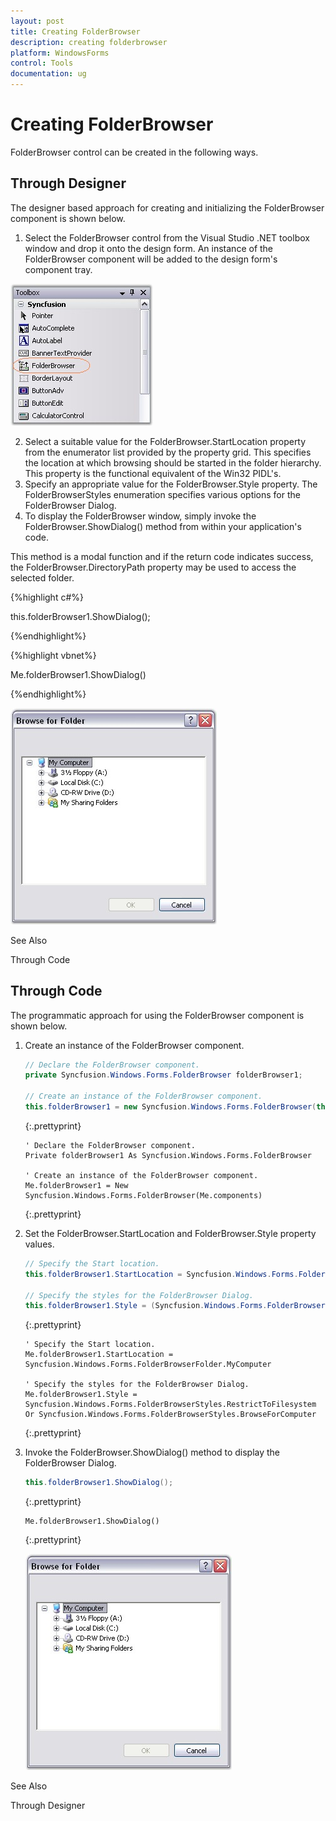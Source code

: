 ```yaml
---
layout: post
title: Creating FolderBrowser
description: creating folderbrowser
platform: WindowsForms
control: Tools
documentation: ug
---
```


# Creating FolderBrowser

FolderBrowser control can be created in the following ways.

## Through Designer 

The designer based approach for creating and initializing the FolderBrowser component is shown below.

1. Select the FolderBrowser control from the Visual Studio .NET toolbox window and drop it onto the design form. An instance of the FolderBrowser component will be added to the design form's component tray.
  
  ![](Overview_images/Overview_img406.jpeg) 



2. Select a suitable value for the FolderBrowser.StartLocation property from the enumerator list provided by the property grid. This specifies the location at which browsing should be started in the folder hierarchy. This property is the functional equivalent of the Win32 PIDL's.
3. Specify an appropriate value for the FolderBrowser.Style property. The FolderBrowserStyles enumeration specifies various options for the FolderBrowser Dialog.
4. To display the FolderBrowser window, simply invoke the FolderBrowser.ShowDialog() method from within your application's code.

This method is a modal function and if the return code indicates success, the FolderBrowser.DirectoryPath property may be used to access the selected folder.

{%highlight c#%}



this.folderBrowser1.ShowDialog();

{%endhighlight%}

{%highlight vbnet%}


Me.folderBrowser1.ShowDialog()

{%endhighlight%}


![](Overview_images/Overview_img407.jpeg) 



See Also

Through Code

## Through Code

The programmatic approach for using the FolderBrowser component is shown below.

1. Create an instance of the FolderBrowser component.
   
   ~~~ cs
   // Declare the FolderBrowser component.
   private Syncfusion.Windows.Forms.FolderBrowser folderBrowser1;
   
   // Create an instance of the FolderBrowser component.
   this.folderBrowser1 = new Syncfusion.Windows.Forms.FolderBrowser(this.components);
   ~~~
   {:.prettyprint}
   
   
   ~~~vbnet
   ' Declare the FolderBrowser component.
   Private folderBrowser1 As Syncfusion.Windows.Forms.FolderBrowser
   
   ' Create an instance of the FolderBrowser component.
   Me.folderBrowser1 = New Syncfusion.Windows.Forms.FolderBrowser(Me.components)
   ~~~
   {:.prettyprint}



2. Set the FolderBrowser.StartLocation and FolderBrowser.Style property values.
   
   ~~~ cs
   // Specify the Start location.
   this.folderBrowser1.StartLocation = Syncfusion.Windows.Forms.FolderBrowserFolder.MyComputer;
   
   // Specify the styles for the FolderBrowser Dialog.
   this.folderBrowser1.Style = (Syncfusion.Windows.Forms.FolderBrowserStyles.RestrictToFilesystem | Syncfusion.Windows.Forms.FolderBrowserStyles.BrowseForComputer);
   ~~~
   {:.prettyprint}
   
   
   ~~~vbnet
   ' Specify the Start location.
   Me.folderBrowser1.StartLocation = Syncfusion.Windows.Forms.FolderBrowserFolder.MyComputer
   
   ' Specify the styles for the FolderBrowser Dialog.
   Me.folderBrowser1.Style = Syncfusion.Windows.Forms.FolderBrowserStyles.RestrictToFilesystem Or Syncfusion.Windows.Forms.FolderBrowserStyles.BrowseForComputer
   ~~~
   {:.prettyprint}


3. Invoke the FolderBrowser.ShowDialog() method to display the FolderBrowser Dialog.
   
   ~~~ cs
   this.folderBrowser1.ShowDialog();
   ~~~
   {:.prettyprint}
   
   ~~~vbnet
   Me.folderBrowser1.ShowDialog()
   ~~~
   {:.prettyprint}


   ![](Overview_images/Overview_img408.jpeg) 



See Also

Through Designer